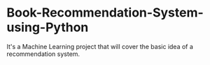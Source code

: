 # Book-Recommendation-System-using-Python
It's a Machine Learning project that will cover the basic idea of a recommendation system. 
